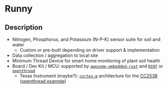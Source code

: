 # Runny

## Description
- Nitrogen, Phosphorus, and Potassium (N-P-K) sensor suite for soil and water
    - Custom or pre-built depending on driver support & implementation
- Data collection / aggregation to local site
- Minimum Thread Device for smart home monitoring of plant soil health
- Board / Dev Kit / MCU: supported by [`awesome-embedded-rust`](https://github.com/rust-embedded/awesome-embedded-rust) and [`RIOT`](https://github.com/RIOT-OS/RIOT) or [`openthread`](https://github.com/openthread/openthread)
    - Texas Instrument (maybe?): [`cortex-m`](https://docs.rs/cortex-m-quickstart/0.3.1/cortex_m_quickstart/) architecture for the [CC2538](https://www.ti.com/product/CC2538) ([openthread example](https://github.com/openthread/ot-cc2538))